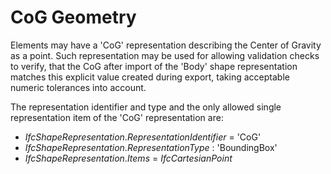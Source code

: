 CoG Geometry
============

Elements may have a 'CoG' representation describing the Center of Gravity as a point. Such representation may be used for allowing validation checks to verify, that the CoG after import of the 'Body' shape representation matches this explicit value created during export, taking acceptable numeric tolerances into account.

The representation identifier and type and the only allowed single representation item of the 'CoG' representation are:

* _IfcShapeRepresentation_._RepresentationIdentifier_ = 'CoG'
* _IfcShapeRepresentation_._RepresentationType_ : 'BoundingBox'
* _IfcShapeRepresentation_._Items_ = _IfcCartesianPoint_
